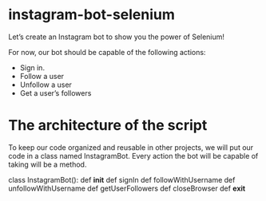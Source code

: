 # instagram-bot-selenium
Let’s create an Instagram bot to show you the power of Selenium!

For now, our bot should be capable of the following actions:

- Sign in.
- Follow a user
- Unfollow a user
- Get a user’s followers

# The architecture of the script

To keep our code organized and reusable in other projects, we will put our code in a class named InstagramBot. Every action the bot will be capable of taking will be a method.

class InstagramBot():
   def __init__
   def signIn
   def followWithUsername
   def unfollowWithUsername
   def getUserFollowers
   def closeBrowser
   def __exit__
